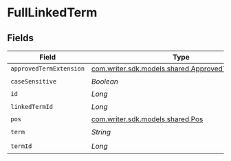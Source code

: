 # FullLinkedTerm


## Fields

| Field                                                                                              | Type                                                                                               | Required                                                                                           | Description                                                                                        |
| -------------------------------------------------------------------------------------------------- | -------------------------------------------------------------------------------------------------- | -------------------------------------------------------------------------------------------------- | -------------------------------------------------------------------------------------------------- |
| `approvedTermExtension`                                                                            | [com.writer.sdk.models.shared.ApprovedTermExtension](../../models/shared/ApprovedTermExtension.md) | :heavy_minus_sign:                                                                                 | N/A                                                                                                |
| `caseSensitive`                                                                                    | *Boolean*                                                                                          | :heavy_check_mark:                                                                                 | N/A                                                                                                |
| `id`                                                                                               | *Long*                                                                                             | :heavy_minus_sign:                                                                                 | N/A                                                                                                |
| `linkedTermId`                                                                                     | *Long*                                                                                             | :heavy_check_mark:                                                                                 | N/A                                                                                                |
| `pos`                                                                                              | [com.writer.sdk.models.shared.Pos](../../models/shared/Pos.md)                                     | :heavy_minus_sign:                                                                                 | N/A                                                                                                |
| `term`                                                                                             | *String*                                                                                           | :heavy_check_mark:                                                                                 | N/A                                                                                                |
| `termId`                                                                                           | *Long*                                                                                             | :heavy_check_mark:                                                                                 | N/A                                                                                                |